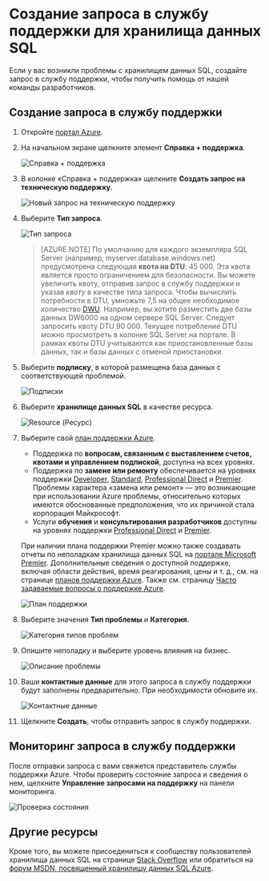 <properties
   pageTitle="Создание запроса в службу поддержки для хранилища данных SQL | Microsoft Azure"
   description="Порядок создания запроса в службу поддержки для хранилища данных SQL Azure"
   services="sql-data-warehouse"
   documentationCenter="NA"
   authors="sonyam"
   manager="barbkess"
   editor=""/>

<tags
   ms.service="sql-data-warehouse"
   ms.devlang="NA"
   ms.topic="get-started-article"
   ms.tgt_pltfrm="NA"
   ms.workload="data-services"
   ms.date="09/01/2016"
   ms.author="sonyama;barbkess"/>

# Создание запроса в службу поддержки для хранилища данных SQL
 
Если у вас возникли проблемы с хранилищем данных SQL, создайте запрос в службу поддержки, чтобы получить помощь от нашей команды разработчиков.

## Создание запроса в службу поддержки

1. Откройте [портал Azure][].

2. На начальном экране щелкните элемент **Справка + поддержка**.

    ![Справка + поддержка](./media/sql-data-warehouse-get-started-create-support-ticket/help-support.png)

3. В колонке «Справка + поддержка» щелкните **Создать запрос на техническую поддержку**.

    ![Новый запрос на техническую поддержку](./media/sql-data-warehouse-get-started-create-support-ticket/create-support-request.png)
    
    <a name="request-quota-change"></a>

4. Выберите **Тип запроса**.

    ![Тип запроса](./media/sql-data-warehouse-get-started-create-support-ticket/request-type.png)
    
    >[AZURE.NOTE]  По умолчанию для каждого экземпляра SQL Server (например, myserver.database.windows.net) предусмотрена следующая **квота на DTU**: 45 000. Эта квота является просто ограничением для безопасности. Вы можете увеличить квоту, отправив запрос в службу поддержки и указав *квоту* в качестве типа запроса. Чтобы вычислить потребности в DTU, умножьте 7,5 на общее необходимое количество [DWU][]. Например, вы хотите разместить две базы данных DW6000 на одном сервере SQL Server. Следует запросить квоту DTU 90 000. Текущее потребление DTU можно просмотреть в колонке SQL Server на портале. В рамках квоты DTU учитываются как приостановленные базы данных, так и базы данных с отменой приостановки.

5. Выберите **подписку**, в которой размещена база данных с соответствующей проблемой.

    ![Подписки](./media/sql-data-warehouse-get-started-create-support-ticket/subscription.png)

6. Выберите **хранилище данных SQL** в качестве ресурса.

    ![Resource (Ресурс)](./media/sql-data-warehouse-get-started-create-support-ticket/resource.png)

7. Выберите свой [план поддержки Azure][].

    - Поддержка по **вопросам, связанным с выставлением счетов, квотами и управлением подпиской**, доступна на всех уровнях.
    - Поддержка по **замене или ремонту** обеспечивается на уровнях поддержки [Developer][], [Standard][], [Professional Direct][] и [Premier][]. Проблемы характера «замена или ремонт» — это возникающие при использовании Azure проблемы, относительно которых имеются обоснованные предположения, что их причиной стала корпорация Майкрософт.
    - Услуги **обучения** и **консультирования разработчиков** доступны на уровнях поддержки [Professional Direct][] и [Premier][].
    
    При наличии плана поддержки Premier можно также создавать отчеты по неполадкам хранилища данных SQL на [портале Microsoft Premier][]. Дополнительные сведения о доступной поддержке, включая области действия, время реагирования, цены и т. д., см. на странице [планов поддержки Azure][Azure support plan]. Также см. страницу [Часто задаваемые вопросы о поддержке Azure][].

    ![План поддержки](./media/sql-data-warehouse-get-started-create-support-ticket/support-plan.png)

8. Выберите значения **Тип проблемы** и **Категория**.

    ![Категория типов проблем](./media/sql-data-warehouse-get-started-create-support-ticket/problem-type-category.png)

9. Опишите неполадку и выберите уровень влияния на бизнес.

    ![Описание проблемы](./media/sql-data-warehouse-get-started-create-support-ticket/problem-description.png)

10. Ваши **контактные данные** для этого запроса в службу поддержки будут заполнены предварительно. При необходимости обновите их.

    ![Контактные данные](./media/sql-data-warehouse-get-started-create-support-ticket/contact-info.png)

11. Щелкните **Создать**, чтобы отправить запрос в службу поддержки.


## Мониторинг запроса в службу поддержки

После отправки запроса с вами свяжется представитель службы поддержки Azure. Чтобы проверить состояние запроса и сведения о нем, щелкните **Управление запросами на поддержку** на панели мониторинга.

![Проверка состояния](./media/sql-data-warehouse-get-started-create-support-ticket/check-status.png)

## Другие ресурсы

Кроме того, вы можете присоединиться к сообществу пользователей хранилища данных SQL на странице [Stack Overflow][] или обратиться на [форум MSDN, посвященный хранилищу данных SQL Azure][].

<!--Image references--> 

<!--Article references--> 
[DWU]: ./sql-data-warehouse-overview-what-is.md#data-warehouse-units

<!--MSDN references--> 

<!--Other web references--> 
[портал Azure]: https://portal.azure.com/
[Azure support plan]: https://azure.microsoft.com/support/plans/?WT.mc_id=Support_Plan_510979/
[план поддержки Azure]: https://azure.microsoft.com/support/plans/?WT.mc_id=Support_Plan_510979/
[Developer]: https://azure.microsoft.com/support/plans/developer/
[Standard]: https://azure.microsoft.com/support/plans/standard/
[Professional Direct]: https://azure.microsoft.com/support/plans/prodirect/
[Premier]: https://azure.microsoft.com/support/plans/premier/
[Часто задаваемые вопросы о поддержке Azure]: https://azure.microsoft.com/support/faq/
[портале Microsoft Premier]: https://premier.microsoft.com/
[Stack Overflow]: https://stackoverflow.com/questions/tagged/azure-sqldw/
[форум MSDN, посвященный хранилищу данных SQL Azure]: https://social.msdn.microsoft.com/Forums/home?forum=AzureSQLDataWarehouse/

<!---HONumber=AcomDC_0907_2016---->